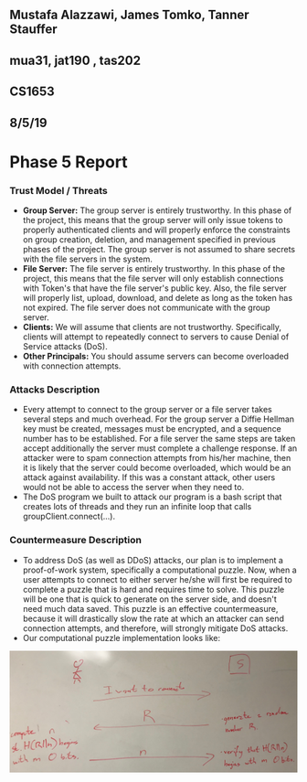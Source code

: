 ## Mustafa Alazzawi, James Tomko, Tanner Stauffer
## mua31, jat190 , tas202
## CS1653
## 8/5/19
# Phase 5 Report
### Trust Model / Threats
* **Group Server:** The group server is entirely trustworthy. In this phase of the project, this means that the group server will only issue tokens to properly authenticated clients and will properly enforce the constraints on group creation, deletion, and management specified in previous phases of the project. The group server is not assumed to share secrets with the file servers in the system.
* **File Server:** The file server is entirely trustworthy. In this phase of the project, this means that the file server will only establish connections with Token's that have the file server's public key. Also, the file server will properly list, upload, download, and delete as long as the token has not expired. The file server does not communicate with the group server.
* **Clients:** We will assume that clients are not trustworthy. Specifically, clients will attempt to repeatedly connect to servers to cause Denial of Service attacks (DoS).
* **Other Principals:** You should assume servers can become overloaded with connection attempts.

### Attacks Description
* Every attempt to connect to the group server or a file server takes several steps and much overhead. For the group server a Diffie Hellman key must be created, messages must be encrypted, and a sequence number has to be established. For a file server the same steps are taken accept additionally the server must complete a challenge response. If an attacker were to spam connection attempts from his/her machine, then it is likely that the server could become overloaded, which would be an attack against availability. If this was a constant attack, other users would not be able to access the server when they need to.
* The DoS program we built to attack our program is a bash script that creates lots of threads and they run an infinite loop that calls groupClient.connect(...). 

### Countermeasure Description
* To address DoS (as well as DDoS) attacks, our plan is to implement a proof-of-work system, specifically a computational puzzle. Now, when a user attempts to connect to either server he/she will first be required to complete a puzzle that is hard and requires time to solve. This puzzle will be one that is quick to generate on the server side, and doesn't need much data saved. This puzzle is an effective countermeasure, because it will drastically slow the rate at which an attacker can send connection attempts, and therefore, will strongly mitigate DoS attacks.
* Our computational puzzle implementation looks like:

![Client - GS](report_img/phase5_puzzle.jpg)
